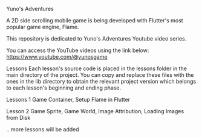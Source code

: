 Yuno's Adventures

A 2D side scrolling mobile game is being developed with Flutter's most popular game engine, Flame.

This repository is dedicated to Yuno's Adventures Youtube video series. 

You can access the YouTube videos using the link below:
https://www.youtube.com/@yunosgame

Lessons
Each lesson's source code is placed in the lessons folder in the main directory of the project. You can copy and replace these files with the ones in the lib directory to obtain the relevant project version which belongs to each lesson's beginning and ending phase.

Lessons 1
Game Container, Setup Flame in Flutter

Lesson 2
Game Sprite, Game World, Image Attribution, Loading Images from Disk

.. more lessons will be added